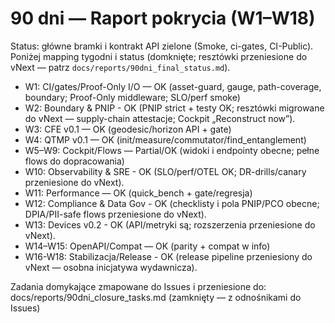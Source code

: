 # 90 dni — Raport pokrycia (W1–W18)

Status: główne bramki i kontrakt API zielone (Smoke, ci-gates, CI-Public). Poniżej mapping tygodni i status (domknięte; resztówki przeniesione do vNext — patrz `docs/reports/90dni_final_status.md`).

- W1: CI/gates/Proof-Only I/O — OK (asset-guard, gauge, path-coverage, boundary; Proof-Only middleware; SLO/perf smoke)
- W2: Boundary & PNIP - OK (PNIP strict + testy OK; resztówki migrowane do vNext — supply-chain attestacje; Cockpit „Reconstruct now”).
- W3: CFE v0.1 — OK (geodesic/horizon API + gate)
- W4: QTMP v0.1 — OK (init/measure/commutator/find_entanglement)
- W5–W9: Cockpit/Flows — Partial/OK (widoki i endpointy obecne; pełne flows do dopracowania)
- W10: Observability & SRE - OK (SLO/perf/OTEL OK; DR-drills/canary przeniesione do vNext).
- W11: Performance — OK (quick_bench + gate/regresja)
- W12: Compliance & Data Gov - OK (checklisty i pola PNIP/PCO obecne; DPIA/PII-safe flows przeniesione do vNext).
- W13: Devices v0.2 - OK (API/metryki są; rozszerzenia przeniesione do vNext).
- W14–W15: OpenAPI/Compat — OK (parity + compat w info)
- W16-W18: Stabilizacja/Release - OK (release pipeline przeniesiony do vNext — osobna inicjatywa wydawnicza).

Zadania domykające zmapowane do Issues i przeniesione do: docs/reports/90dni_closure_tasks.md (zamknięty — z odnośnikami do Issues)
